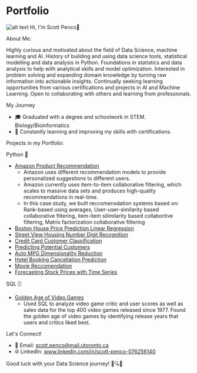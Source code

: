 # Portfolio
![alt text](https://api.careers.fresenius.com/images/4a9e0fed-f1d2-49ce-92d1-8af5ba2df041)
Hi, I'm Scott Penco👋

About Me:

Highly curious and motivated about the field of Data Science, machine learning and AI. History of building and using data science tools, statistical modelling and data analysis in Python. Foundations in statistics and data analysis to help with analytical skills and model optimization. Interested in problem solving and expanding domain knowledge by turning raw information into actionable insights. Continually seeking learning opportunities from various certifications and projects in AI and Machine Learning. Open to collaborating with others and learning from professionals.

My Journey
- 🎓 Graduated with a degree and schoolwork in STEM. Biology/Bioinformatics
- 🌱 Constantly learning and improving my skills with certifications.


Projects in my Portfolio:

Python 🐍
-  [Amazon Product Recommendation](https://github.com/scottpenco/Portfolio/tree/main/Amazon%20Product%20Recommendation)
    - Amazon uses different recommendation models to provide personalized suggestions to different users.
    - Amazon currently uses item-to-item collaborative filtering, which scales to massive data sets and produces high-quality recommendations in real-time.
    - In this case study, we built reccomenxdation systems based on: Rank-based using averages, User-user-similarity based collaborative filtering, item-item silimilarity based collaboritve filtering, Matrix factorization collaborative filtering
- [Boston House Price Prediction Linear Regression](https://github.com/scottpenco/Portfolio/tree/main/Boston%20House%20Price%20Prediction%20Linear%20Regression%20Scott%20Penco)
- [Street View Housing Number Digit Recognition](https://github.com/scottpenco/Portfolio/tree/main/Convolutional%20Neural%20Networks%20Street%20View%20Housing%20Number%20Digit%20Recognition)
- [Credit Card Customer Classification](https://github.com/scottpenco/Portfolio/tree/main/Credit%20Card%20Customer%20Unsupervised%20Learning%20Classification)
- [Predicting Potential Customers](https://github.com/scottpenco/Portfolio/tree/main/Decision%20Trees%20and%20Random%20Forest%20-%20Predicting%20Potential%20Customers)
- [Auto MPG Dimensionality Reduction](https://github.com/scottpenco/Portfolio/tree/main/Dimensionality%20Reduction)
- [Hotel Booking Cancellation Prediction](https://github.com/scottpenco/Portfolio/tree/main/Hotel%20Booking%20Cancellation%20Prediction%20Classification%20-%20%20Scott%20Penco)
- [Movie Reccomendation](https://github.com/scottpenco/Portfolio/tree/main/Movie%20Reccomendation)
- [Forecasting Stock Prices with Time Series](https://github.com/scottpenco/Portfolio/tree/main/Time%20Series%20-%20Forecasting%20Stock%20Prices)

SQL 🗄️
-  [Golden Age of Video Games](https://github.com/scottpenco/Portfolio/tree/main/Golden%20Age%20of%20Video%20Games)
    - Used SQL to analyze video game critic and user scores as well as sales data for the top 400 video games released since 1977. Found the golden age of video games by identifying release years that users and critics liked best.

Let's Connect!
- 📧 Email: scott.penco@mail.utoronto.ca
- 🌐 LinkedIn: www.linkedin.com/in/scott-penco-076256140

Good luck with your Data Science journey! 🚀🔍🤖


